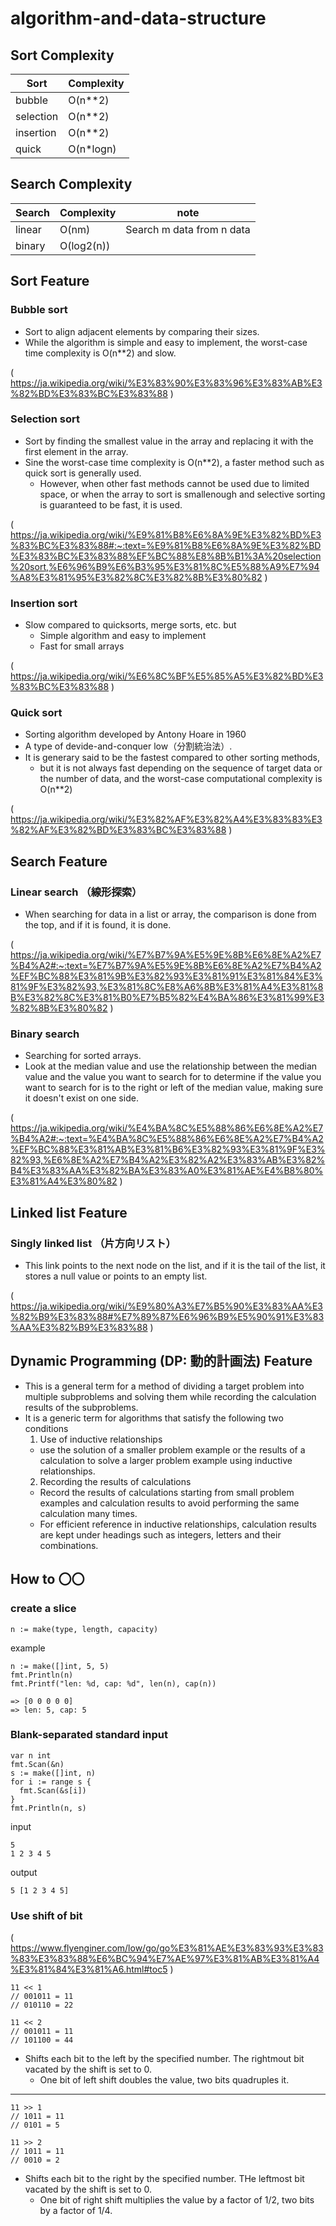 # algorithm-and-data-structure

## Sort Complexity

| Sort | Complexity |
|------|------------|
| bubble | O(n**2) |
| selection | O(n**2) |
| insertion | O(n**2) |
| quick | O(n*logn) |


## Search Complexity

| Search | Complexity | note |
|--------|------------| ---- |
| linear | O(nm) | Search m data from n data |
| binary | O(log2(n)) |  |

## Sort Feature

### Bubble sort

- Sort to align adjacent elements by comparing their sizes.
- While the algorithm is simple and easy to implement, the worst-case time complexity is O(n**2) and slow.

( https://ja.wikipedia.org/wiki/%E3%83%90%E3%83%96%E3%83%AB%E3%82%BD%E3%83%BC%E3%83%88 )

### Selection sort

- Sort by finding the smallest value in the array and replacing it with the first element in the array.
- Sine the worst-case time complexity is O(n**2), a faster method such as quick sort is generally used.
  - However, when other fast methods cannot be used due to limited space, or when the array to sort is smallenough and selective sorting is guaranteed to be fast, it is used.

( https://ja.wikipedia.org/wiki/%E9%81%B8%E6%8A%9E%E3%82%BD%E3%83%BC%E3%83%88#:~:text=%E9%81%B8%E6%8A%9E%E3%82%BD%E3%83%BC%E3%83%88%EF%BC%88%E8%8B%B1%3A%20selection%20sort,%E6%96%B9%E6%B3%95%E3%81%8C%E5%88%A9%E7%94%A8%E3%81%95%E3%82%8C%E3%82%8B%E3%80%82 )


### Insertion sort

- Slow compared to quicksorts, merge sorts, etc. but
  - Simple algorithm and easy to implement
  - Fast for small arrays

( https://ja.wikipedia.org/wiki/%E6%8C%BF%E5%85%A5%E3%82%BD%E3%83%BC%E3%83%88 )


### Quick sort

- Sorting algorithm developed by Antony Hoare in 1960
- A type of devide-and-conquer low（分割統治法）.
- It is generary said to be the fastest compared to other sorting methods,
  - but it is not always fast depending on the sequence of target data or the number of data, and the worst-case computational complexity is O(n**2)

( https://ja.wikipedia.org/wiki/%E3%82%AF%E3%82%A4%E3%83%83%E3%82%AF%E3%82%BD%E3%83%BC%E3%83%88 )


## Search Feature

### Linear search （線形探索）

- When searching for data in a list or array, the comparison is done from the top, and if it is found, it is done.

( https://ja.wikipedia.org/wiki/%E7%B7%9A%E5%9E%8B%E6%8E%A2%E7%B4%A2#:~:text=%E7%B7%9A%E5%9E%8B%E6%8E%A2%E7%B4%A2%EF%BC%88%E3%81%9B%E3%82%93%E3%81%91%E3%81%84%E3%81%9F%E3%82%93,%E3%81%8C%E8%A6%8B%E3%81%A4%E3%81%8B%E3%82%8C%E3%81%B0%E7%B5%82%E4%BA%86%E3%81%99%E3%82%8B%E3%80%82 )


### Binary search

- Searching for sorted arrays.
- Look at the median value and use the relationship between the median value and the value you want to search for to determine if the value you want to search for is to the right or left of the median value, making sure it doesn't exist on one side.

( https://ja.wikipedia.org/wiki/%E4%BA%8C%E5%88%86%E6%8E%A2%E7%B4%A2#:~:text=%E4%BA%8C%E5%88%86%E6%8E%A2%E7%B4%A2%EF%BC%88%E3%81%AB%E3%81%B6%E3%82%93%E3%81%9F%E3%82%93,%E6%8E%A2%E7%B4%A2%E3%82%A2%E3%83%AB%E3%82%B4%E3%83%AA%E3%82%BA%E3%83%A0%E3%81%AE%E4%B8%80%E3%81%A4%E3%80%82 )


## Linked list Feature

### Singly linked list （片方向リスト）

- This link points to the next node on the list, and if it is the tail of the list, it stores a null value or points to an empty list.


( https://ja.wikipedia.org/wiki/%E9%80%A3%E7%B5%90%E3%83%AA%E3%82%B9%E3%83%88#%E7%89%87%E6%96%B9%E5%90%91%E3%83%AA%E3%82%B9%E3%83%88 )


## Dynamic Programming (DP: 動的計画法) Feature

- This is a general term for a method of dividing a target problem into multiple subproblems and solving them while recording the calculation results of the subproblems.
- It is a generic term for algorithms that satisfy the following two conditions
  1. Use of inductive relationships
    - use the solution of a smaller problem example or the results of a calculation to solve a larger problem example using inductive relationships.
  2. Recording the results of calculations
    - Record the results of calculations starting from small problem examples and calculation results to avoid performing the same calculation many times.
    - For efficient reference in inductive relationships, calculation results are kept under headings such as integers, letters and their combinations.



## How to 〇〇

### create a slice

```golang
n := make(type, length, capacity)
```


example

```golang
n := make([]int, 5, 5)
fmt.Println(n)
fmt.Printf("len: %d, cap: %d", len(n), cap(n))

=> [0 0 0 0 0]
=> len: 5, cap: 5
```

### Blank-separated standard input

```golang
var n int
fmt.Scan(&n)
s := make([]int, n)
for i := range s {
  fmt.Scan(&s[i])
}
fmt.Println(n, s)
```

input
```
5
1 2 3 4 5
```

output
```
5 [1 2 3 4 5]
```

### Use shift of bit

( https://www.flyenginer.com/low/go/go%E3%81%AE%E3%83%93%E3%83%83%E3%83%88%E6%BC%94%E7%AE%97%E3%81%AB%E3%81%A4%E3%81%84%E3%81%A6.html#toc5 )

```golang
11 << 1
// 001011 = 11
// 010110 = 22

11 << 2
// 001011 = 11
// 101100 = 44
```

- Shifts each bit to the left by the specified number. The rightmout bit vacated by the shift is set to 0.
  - One bit of left shift doubles the value, two bits quadruples it.

---

```golang
11 >> 1
// 1011 = 11
// 0101 = 5

11 >> 2
// 1011 = 11
// 0010 = 2
```

- Shifts each bit to the right by the specified number. THe leftmost bit vacated by the shift is set to 0.
  - One bit of right shift multiplies the value by a factor of 1/2, two bits by a factor of 1/4.